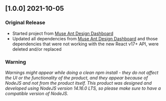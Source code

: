 ## [1.0.0] 2021-10-05

### Original Release

-   Started project from [Muse Ant Design Dashboard](https://www.creative-tim.com/product/muse-ant-design-dashboard?ref=changelog-madd)
-   Updated all dependencies from [Muse Ant Design Dashboard](https://www.creative-tim.com/product/muse-ant-design-dashboard?ref=changelog-madd) and those dependencies that were not working with the new React v17+ API, were deleted and/or replaced

### Warning

_Warnings might appear while doing a clean npm install - they do not affect the UI or the functionality of the product, and they appear because of NodeJS and not from the product itself._
_This product was designed and developed using NodeJS version 14.16.0 LTS, so please make sure to have a compatible version of NodeJS._
